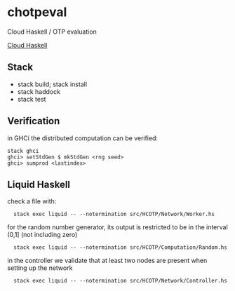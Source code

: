 # chotpeval

Cloud Haskell / OTP evaluation

[Cloud Haskell](http://haskell-distributed.github.io/)


## Stack

* stack build; stack install
* stack haddock
* stack test

## Verification

in GHCi the distributed computation can be verified:

```
stack ghci
ghci> setStdGen $ mkStdGen <rng seed>
ghci> sumprod <lastindex>
```

## Liquid Haskell

check a file with:
```
  stack exec liquid -- --notermination src/HCOTP/Network/Worker.hs 
```

for the random number generator, its output is restricted to be in the interval (0,1] (not including zero)
```
  stack exec liquid -- --notermination src/HCOTP/Computation/Random.hs 
```

in the controller we validate that at least two nodes are present when setting up the network
```
  stack exec liquid -- --notermination src/HCOTP/Network/Controller.hs 
```

